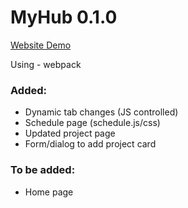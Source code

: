 # MyHub 0.1.0

[Website Demo](https://haekalmadani.github.io/MyHub-0.1.0/)

Using - webpack

### Added:
- Dynamic tab changes (JS controlled)
- Schedule page (schedule.js/css)
- Updated project page
- Form/dialog to add project card

### To be added:

- Home page
